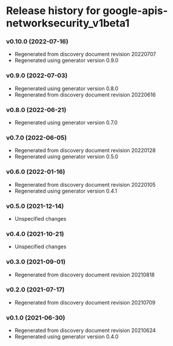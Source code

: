# Release history for google-apis-networksecurity_v1beta1

### v0.10.0 (2022-07-16)

* Regenerated from discovery document revision 20220707
* Regenerated using generator version 0.9.0

### v0.9.0 (2022-07-03)

* Regenerated using generator version 0.8.0
* Regenerated from discovery document revision 20220616

### v0.8.0 (2022-06-21)

* Regenerated using generator version 0.7.0

### v0.7.0 (2022-06-05)

* Regenerated from discovery document revision 20220128
* Regenerated using generator version 0.5.0

### v0.6.0 (2022-01-16)

* Regenerated from discovery document revision 20220105
* Regenerated using generator version 0.4.1

### v0.5.0 (2021-12-14)

* Unspecified changes

### v0.4.0 (2021-10-21)

* Unspecified changes

### v0.3.0 (2021-09-01)

* Regenerated from discovery document revision 20210818

### v0.2.0 (2021-07-17)

* Regenerated from discovery document revision 20210709

### v0.1.0 (2021-06-30)

* Regenerated from discovery document revision 20210624
* Regenerated using generator version 0.4.0

